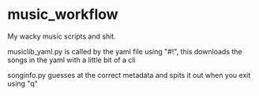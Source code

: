 # music_workflow
My wacky music scripts and shit.


musiclib_yaml.py is called by the yaml file using "#!", this downloads the songs in the yaml with a little bit of a cli

songinfo.py guesses at the correct metadata and spits it out when you exit using "q"
